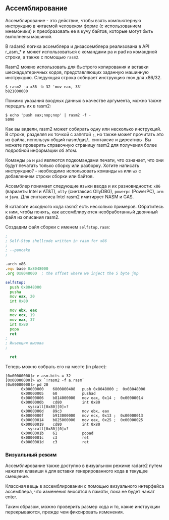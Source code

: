 ## Ассемблирование

Ассемблирование - это действие, чтобы взять компьютерную инструкцию в читаемой человеком форме (с использованием мнемоники) и преобразовать ее в кучу байтов, которые могут быть выполнены машиной.

В radare2 логика ассемблера и дизассемблера реализована в API r_asm_* и может использоваться с командами pa и pad из командной строки, а также с помощью `rasm2`.

Rasm2 можно использовать для быстрого копирования и вставки шеснадцатеричных кодов, представляющих заданную машинную инструкцию. Следующая строка собирает инструкцию mov для x86/32.

```
$ rasm2 -a x86 -b 32 'mov eax, 33'
b821000000
```

Помимо указания входных данных в качестве аргумента, можно также передать их в rasm2:

```
$ echo 'push eax;nop;nop' | rasm2 -f -
5090
```

Как вы видели, rasm2 может собирать одну или несколько инструкций. В строке, разделяя их точкой с запятой `;`, но также может прочитать это из файла, используя общий nasm/gas/.. синтаксис и директивы. Вы можете проверить справочную страницу rasm2 для получения более подробной информации об этом.

Команды `pa` и `pad` являются подкомандами печати, что означает, что они будут печатать только сборку или разборку. Хотите написать инструкцию? - необходимо использовать команды `wa` или `wx` с добавлением строки сборки или байтов.

Ассемблер понимает следующие языки ввода и их разновидности: `x86` (варианты Intel и AT&T), `olly` (синтаксис OllyDBG), `powerpc` (PowerPC), `arm` и `java`. Для синтаксиса Intel rasm2 имитирует NASM и GAS.

В каталоге исходного кода rasm2 есть несколько примеров. Обратитесь к ним, чтобы понять, как ассемблируются необработанный двоичный файл из описания rasm2.

Создадим файл сборки с именем `selfstop.rasm`:

```asm
;
; Self-Stop shellcode written in rasm for x86
;
; --pancake
;

.arch x86
.equ base 0x8048000
.org 0x8048000  ; the offset where we inject the 5 byte jmp

selfstop:
  push 0x8048000
  pusha
  mov eax, 20
  int 0x80

  mov ebx, eax
  mov ecx, 19
  mov eax, 37
  int 0x80
  popa
  ret
;
; Инъекция вызова
;

  ret
```

Теперь можно собрать его на месте (in place):

```
[0x00000000]> e asm.bits = 32
[0x00000000]> wx `!rasm2 -f a.rasm`
[0x00000000]> pd 20
	   0x00000000    6800800408   push 0x8048000 ;  0x08048000
	   0x00000005    60           pushad
	   0x00000006    b814000000   mov eax, 0x14 ;  0x00000014
	   0x0000000b    cd80         int 0x80
		  syscall[0x80][0]=?
	   0x0000000d    89c3         mov ebx, eax
	   0x0000000f    b913000000   mov ecx, 0x13 ;  0x00000013
	   0x00000014    b825000000   mov eax, 0x25 ;  0x00000025
	   0x00000019    cd80         int 0x80
		  syscall[0x80][0]=?
	   0x0000001b    61           popad
	   0x0000001c    c3           ret
	   0x0000001d    c3           ret
```

### Визуальный режим

Ассемблирование также доступно в визуальном режиме radare2 путем нажатия клавиши `A` для вставки генерированного кода в текущее смещение.

Классная вещь в ассемблировании с помощью визуального интерфейса ассемблера, что изменения вносятся в памяти, пока не будет нажат enter.

Таким образом, можно проверить размер кода и то, какие инструкции перекрываются, прежде чем фиксировать изменения.

